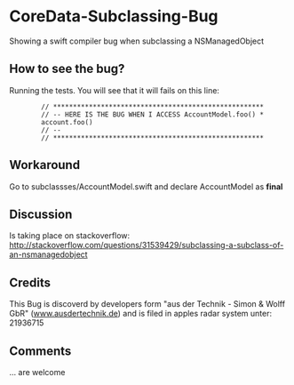 # CoreData-Subclassing-Bug
Showing a swift compiler bug when subclassing a NSManagedObject

## How to see the bug?
Running the tests. You will see that it will fails on this line:

```
        // *****************************************************
        // -- HERE IS THE BUG WHEN I ACCESS AccountModel.foo() *
        account.foo()
        // --
        // ***************************************************** 
```

## Workaround
Go to subclassses/AccountModel.swift and declare AccountModel as **final**

## Discussion
Is taking place on stackoverflow: 
http://stackoverflow.com/questions/31539429/subclassing-a-subclass-of-an-nsmanagedobject

## Credits
This Bug is discoverd by developers form "aus der Technik - Simon & Wolff GbR" (www.ausdertechnik.de) and is filed 
in apples radar system unter: 21936715

## Comments
... are welcome
